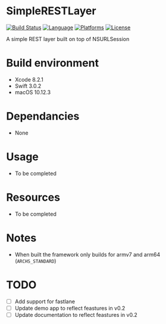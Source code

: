 # SimpleRESTLayer
[![Build Status](https://img.shields.io/travis/graemer957/SimpleRESTLayer/master.svg?style=flat-square)](https://travis-ci.org/graemer957/SimpleRESTLayer)
[![Language](https://img.shields.io/badge/language-Swift%203.0-orange.svg?style=flat-square)](https://developer.apple.com/swift/)
[![Platforms](https://img.shields.io/badge/platform-ios-yellow.svg?style=flat-square)](http://www.apple.com/ios/)
[![License](https://img.shields.io/badge/license-Apache--2.0-lightgrey.svg?style=flat-square)](https://github.com/graemer957/helloworld-swift-framework/blob/master/LICENSE)

A simple REST layer built on top of NSURLSession

# Build environment
- Xcode 8.2.1
- Swift 3.0.2
- macOS 10.12.3

# Dependancies
- None

# Usage
- To be completed

# Resources
- To be completed

# Notes
- When built the framework only builds for armv7 and arm64 (`ARCHS_STANDARD`)

# TODO
- [ ] Add support for fastlane
- [ ] Update demo app to reflect feastures in v0.2
- [ ] Update documentation to reflect feastures in v0.2
